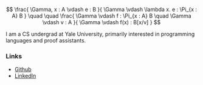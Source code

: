 $$
\frac{
  \Gamma, x : A \vdash e : B
}{
  \Gamma \vdash \lambda x. e : \Pi_{x : A} B
}
\quad \quad
\frac{
  \Gamma \vdash f : \Pi_{x : A} B \quad \Gamma \vdash v : A
}{
  \Gamma \vdash f(x) : B[x/v]
}
$$

I am a CS undergrad at Yale University, primarily interested in programming languages and proof assistants.

### Links

- [Github](https://github.com/ehatti0)
- [LinkedIn](https://www.linkedin.com/in/eashan-hatti-777387288)
